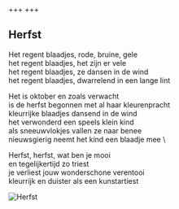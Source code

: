 +++
+++

## Herfst

Het regent blaadjes, rode, bruine, gele \
het regent blaadjes, het zijn er vele \
het regent blaadjes, ze dansen in de wind \
het regent blaadjes, dwarrelend in een lange lint

Het is oktober en zoals verwacht  \
is de herfst begonnen met al haar kleurenpracht \
kleurrijke blaadjes dansend in de wind \
het verwonderd een speels klein kind \
als sneeuwvlokjes vallen ze naar benee \
nieuwsgierig neemt het kind een blaadje mee \

Herfst, herfst, wat ben je mooi \
en tegelijkertijd zo triest \
je verliest jouw wonderschone verentooi \
kleurrijk en duister als een kunstartiest


![Herfst](Herfst.jpg)
